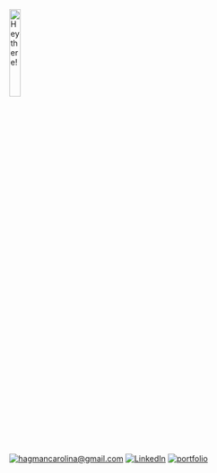 <img src="https://media2.giphy.com/media/BRlx9wqUKIaVa/giphy.gif?cid=ecf05e476rjz4rbfd1nqsiwyuye61e91488ig5239khc5eaa&rid=giphy.gif" width="20%" alt="Hey there!">

[![hagmancarolina@gmail.com](https://img.shields.io/badge/Email-ffc0cb?style=for-the-badge)](mailto:hagmancarolina@gmail.com)
[![LinkedIn](https://img.shields.io/badge/LinkedIn-0077B5?style=for-the-badge&logo=linkedin&logoColor=white)](https://www.linkedin.com/in/carolina-hagman/)
[![portfolio](https://img.shields.io/badge/Portfolio-BFFFF4?style=for-the-badge)](https://carolinahagman.netlify.app/)

